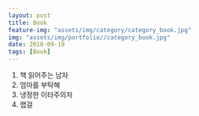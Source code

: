 ```yaml
---
layout: post
title: Book
feature-img: "assets/img/category/category_book.jpg"
img: "assets/img/portfolio//category_book.jpg"
date: 2018-09-19
tags: [Book]
---
```


1. 책 읽어주는 남자
2. 엄마를 부탁해
3. 냉정한 이타주의자
4. 랩걸
